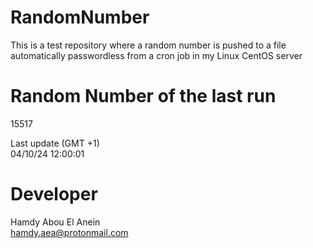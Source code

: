 # RandomNumber    
This is a test repository where a random number is pushed to a file automatically passwordless from a cron job in my Linux CentOS server    
# Random Number of the last run   
15517
      
Last update (GMT +1)    
04/10/24 12:00:01
# Developer    
Hamdy Abou El Anein   
hamdy.aea@protonmail.com
